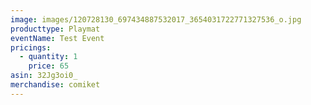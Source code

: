 ```yaml
---
image: images/120728130_697434887532017_3654031722771327536_o.jpg
producttype: Playmat
eventName: Test Event
pricings:
  - quantity: 1
    price: 65
asin: 32Jg3oi0_
merchandise: comiket
---
```

